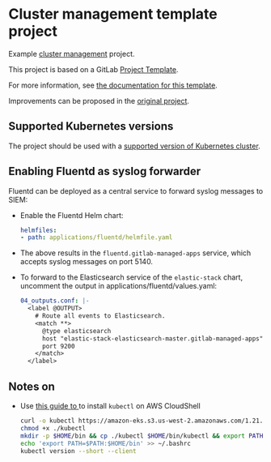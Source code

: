 # Cluster management template project

Example [cluster management](https://docs.gitlab.com/ee/user/clusters/management_project.html) project.

This project is based on a GitLab [Project Template](https://docs.gitlab.com/ee/gitlab-basics/create-project.html).

For more information, see [the documentation for this template](https://docs.gitlab.com/ee/user/clusters/management_project_template.html).

Improvements can be proposed in the [original project](https://gitlab.com/gitlab-org/project-templates/cluster-management).

## Supported Kubernetes versions

The project should be used with a [supported version of Kubernetes cluster](https://docs.gitlab.com/ee/user/project/clusters/#supported-cluster-versions).

## Enabling Fluentd as syslog forwarder

Fluentd can be deployed as a central service to forward syslog messages to SIEM:

* Enable the Fluentd Helm chart:

    ```yaml
    helmfiles:
    - path: applications/fluentd/helmfile.yaml
    ```

* The above results in the `fluentd.gitlab-managed-apps` service, which accepts
  syslog messages on port 5140.

* To forward to the Elasticsearch service of the `elastic-stack` chart,
  uncomment the output in applications/fluentd/values.yaml:

    ```yaml
    04_outputs.conf: |-
      <label @OUTPUT>
        # Route all events to Elasticsearch.
        <match **>
          @type elasticsearch
          host "elastic-stack-elasticsearch-master.gitlab-managed-apps"
          port 9200
        </match>
      </label>
    ```

## Notes on

* Use [this guide to ](https://docs.aws.amazon.com/eks/latest/userguide/install-kubectl.html) to install `kubectl` on AWS CloudShell
  ```bash
  curl -o kubectl https://amazon-eks.s3.us-west-2.amazonaws.com/1.21.2/2021-07-05/bin/linux/amd64/kubectl
  chmod +x ./kubectl
  mkdir -p $HOME/bin && cp ./kubectl $HOME/bin/kubectl && export PATH=$PATH:$HOME/bin
  echo 'export PATH=$PATH:$HOME/bin' >> ~/.bashrc
  kubectl version --short --client
  ```
